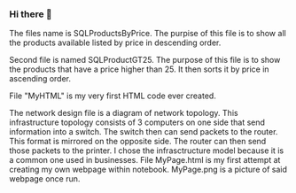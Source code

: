 ### Hi there 👋
The files name is  SQLProductsByPrice.
The purpise of this file is to show  all the products available listed by price in descending order.

Second file is named SQLProductGT25.
The purpose of this file is to show the products that have a price higher than 25. It then sorts it by price in ascending order.

File "MyHTML" is my very first HTML code ever created. 

The network design file is a diagram of network topology. This infrastructure topology consists of 3 computers on one side that send information into a switch. The switch then can send packets to the router. This format is mirrored on the opposite side. The router can then send those packets to the printer. I chose the infrasctructure model because it is a common one used in businesses.
File MyPage.html is my first attempt at creating my own webpage within notebook. MyPage.png is a picture of said webpage once run.
